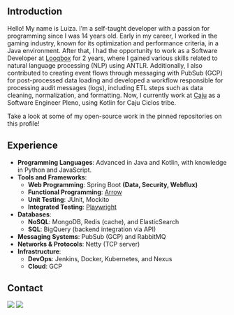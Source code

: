## Introduction

Hello! My name is Luiza. I’m a self-taught developer with a passion for programming since I was 14 years old. Early in my career, I worked in the gaming industry, known for its optimization and performance criteria, in a Java environment. After that, I had the opportunity to work as a Software Developer at [Looqbox](https://looqbox.com/) for 2 years, where I gained various skills related to natural language processing (NLP) using ANTLR. Additionally, I also contributed to creating event flows through messaging with PubSub (GCP) for post-processed data loading and developed a workflow responsible for processing audit messages (logs), including ETL steps such as data cleaning, normalization, and formatting. Now, I currently work at [Caju](https://www.caju.com.br/) as a Software Engineer Pleno, using Kotlin for Caju Ciclos tribe.

Take a look at some of my open-source work in the pinned repositories on this profile!

## Experience

- **Programming Languages**: Advanced in Java and Kotlin, with knowledge in Python and JavaScript.
- **Tools and Frameworks**:
   - **Web Programming**: Spring Boot **(Data, Security, Webflux)**
   - **Functional Programming**: [Arrow](https://arrow-kt.io/)
   - **Unit Testing**: JUnit, Mockito
   - **Integrated Testing**: [Playwright](https://playwright.dev/)
- **Databases**:
   - **NoSQL**: MongoDB, Redis (cache), and ElasticSearch
   - **SQL**: BigQuery (backend integration via API)
- **Messaging Systems**: PubSub (GCP) and RabbitMQ
- **Networks & Protocols**: Netty (TCP server)
- **Infrastructure**:
   - **DevOps**: Jenkins, Docker, Kubernetes, and Nexus
   - **Cloud**: GCP

## Contact

<div> 
  <a href="mailto:taeckls@gmail.com"><img src="https://img.shields.io/badge/-Gmail-%23333?style=for-the-badge&logo=gmail&logoColor=white"></a>
  <a href="https://www.linkedin.com/in/luizaprestes00"><img src="https://img.shields.io/badge/-LinkedIn-%230077B5?style=for-the-badge&logo=linkedin&logoColor=white"></a>
</div>
